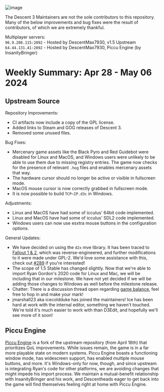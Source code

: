 ![image](https://github.com/DescentDevelopers/Descent3/assets/47716344/a772b8e6-4b2f-4606-aa3f-35208189d11b)

The Descent 3 Maintainers are not the sole contributors to this repository. Many of the below improvements and bug fixes were the result of contributors, of which we are extremely thankful.

Multiplayer servers:  
`96.9.208.115:2092` - Hosted by DescentMax7930, v1.5 Upstream  
`64.44.131.41:2092` - Hosted by DescentMax7930, Piccu Engine (by InsanityBringer)

# Weekly Summary: Apr 28 - May 06 2024

## Upstream Source
Repository Improvements:
- CI artifacts now include a copy of the GPL license.
- Added links to Steam and GOG releases of Descent 3.
- Removed some unused files.

Bug Fixes:
- Mercenary game assets like the Black Pyro and Red Guidebot were disabled for Linux and MacOS, and Windows users were unlikely to be able to use them due to missing registry entries. The game now checks for the presence of relevant `.hog` files and enables mercenary assets that way.
- The hardware cursor should no longer be active or visible in fullscreen mode.
- MacOS mouse cursor is now correctly grabbed in fullscreen mode.
- It is now possible to build `TCP~IP.d3c` in Windows.

Adjustments:
- Linux and MacOS have had some of icculus' 64bit code implemented.
- Linux and MacOS have had some of icculus' SDL2 code implemented.
- Windows users can now use esxtra mouse buttons in the configuration options.

General Updates:
- We have decided on using the `d2x` mve library. It has been traced to [Fallout 1 & 2](https://fodev.net/files/fo2/tools.html), which was reverse-engineered, and further modifications to it were made under GPL-2. We'd love some assistance with this, check out [#289](https://github.com/DescentDevelopers/Descent3/pull/289) if you're interested!
- The scope of 1.5 Stable has changed slightly. Now that we're able to import Ryan Gordon's 2020 code for Linux and Mac, we will be including that in our milestone. We have not yet decided if we will be adding those changes to Windows as well before the milestone release.
- Chatter: There is a discussion thread open regarding [game balance](https://github.com/DescentDevelopers/Descent3/discussions/274), feel free to hop in and make your mark!
- jmarshall23 aka icecoldduke has joined the maintainers! Ice has been hard at work with the internal editor, something we haven't touched. We're told it's much easier to work with than D3Edit, and hopefully we'll see more of it soon!

## Piccu Engine
[Piccu Engine](https://github.com/InsanityBringer/PiccuEngine) is a fork of the upstream repository (from April 16th) that prioritizes QoL improvements. While issues remain, the game is in a far more playable state on modern systems. 
Piccu Engine boasts a functioning window mode, has widescreen support, has enabled multiple mouse buttons, and more. It's Windows-only for now, though, and since upstream is integrating Ryan's code for other platforms, we are avoiding changes that might impede his import process.
We maintain a mutual-benefit relationship with InsanityBringer and his work, and Descentheads eager to get back into the game will find themselves feeling right at home with Piccu Engine.